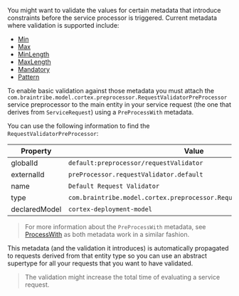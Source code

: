 
You might want to validate the values for certain metadata that introduce constraints before the service processor is triggered. Current metadata where validation is supported include:

* [Min](asset://tribefire.cortex.documentation:concepts-doc/metadata/constraint/min.md)
* [Max](asset://tribefire.cortex.documentation:concepts-doc/metadata/constraint/min.md)
* [MinLength](asset://tribefire.cortex.documentation:concepts-doc/metadata/constraint/minlength.md)
* [MaxLength](asset://tribefire.cortex.documentation:concepts-doc/metadata/constraint/minlength.md)
* [Mandatory](asset://tribefire.cortex.documentation:concepts-doc/metadata/constraint/mandatory.md)
* [Pattern](asset://tribefire.cortex.documentation:concepts-doc/metadata/constraint/pattern.md)

To enable basic validation against those metadata you must attach the `com.braintribe.model.cortex.preprocessor.RequestValidatorPreProcessor` service preprocessor to the main entity in your service request (the one that derives from `ServiceRequest`) using a `PreProcessWith` metadata.

You can use the following information to find the `RequestValidatorPreProcessor`:

Property | Value
-----    | ------
globalId | `default:preprocessor/requestValidator`
externalId |  `preProcessor.requestValidator.default`
name | `Default Request Validator`
type | `com.braintribe.model.cortex.preprocessor.RequestValidatorPreProcessor`
declaredModel | `cortex-deployment-model`

> For more information about the `PreProcessWith` metadata, see [ProcessWith](asset://tribefire.cortex.documentation:concepts-doc/metadata/ProcessWith.md) as both metadata work in a similar fashion.

This metadata (and the validation it introduces) is automatically propagated to requests derived from that entity type so you can use an abstract supertype for all your requests that you want to have validated.

> The validation might increase the total time of evaluating a service request.
